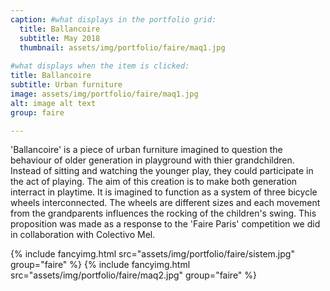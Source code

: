 ```yaml
---
caption: #what displays in the portfolio grid:
  title: Ballancoire
  subtitle: May 2018
  thumbnail: assets/img/portfolio/faire/maq1.jpg
  
#what displays when the item is clicked:
title: Ballancoire
subtitle: Urban furniture
image: assets/img/portfolio/faire/maq1.jpg
alt: image alt text
group: faire

---
```

'Ballancoire' is a piece of urban furniture imagined to question the behaviour of older generation in playground with thier grandchildren. Instead of sitting and watching the younger play, they could participate in the act of playing. The aim of this creation is to make both generation interract in playtime. It is imagined to function as a system of three bicycle wheels interconnected. The wheels are different sizes and each movement from the grandparents influences the rocking of the children's swing. This proposition was made as a response to the 'Faire Paris' competition we did in collaboration with Colectivo Mel.  

{% include fancyimg.html src="assets/img/portfolio/faire/sistem.jpg" group="faire" %}
{% include fancyimg.html src="assets/img/portfolio/faire/maq2.jpg" group="faire" %}
